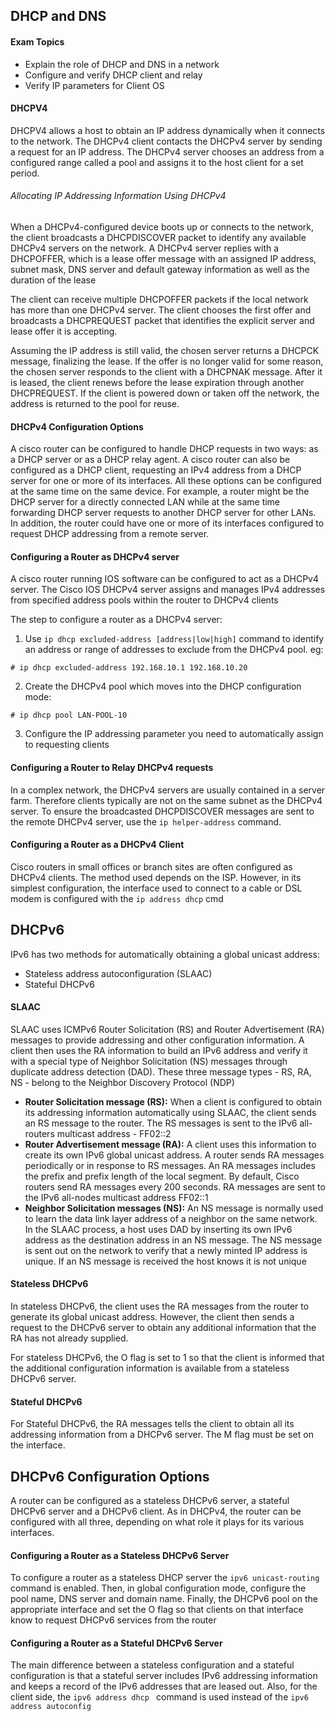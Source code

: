 ## DHCP and DNS

#### Exam Topics

- Explain the role of DHCP and DNS in a network 
- Configure and verify DHCP client and relay
- Verify IP parameters for Client OS

#### DHCPV4

DHCPV4 allows a host to obtain an IP address dynamically when it connects to the network. The DHCPv4 client contacts the DHCPv4 server by sending a request for an IP address. The DHCPv4 server chooses an address from a configured range called a pool and assigns it to the host client for a set period. 

###### Allocating IP Addressing Information Using DHCPv4

When a DHCPv4-configured device boots up or connects to the network, the client broadcasts a DHCPDISCOVER packet to identify any available DHCPv4 servers on the network. A DHCPv4 server replies with a DHCPOFFER, which is a lease offer message with an assigned IP address, subnet mask, DNS server and default gateway information as well as the duration of the lease

The client can receive multiple DHCPOFFER packets if the local network has more than one DHCPv4 server. The client chooses the first offer and broadcasts a DHCPREQUEST packet that identifies the explicit server and lease offer it is accepting.

Assuming the IP address is still valid, the chosen server returns a DHCPCK message, finalizing the lease. If the offer is no longer valid for some reason, the chosen server responds to the client with a DHCPNAK message. After it is leased, the client renews before the lease expiration through another DHCPREQUEST. If the client is powered down or taken off the network, the address is returned to the pool for reuse.

#### DHCPv4 Configuration Options

A cisco router can be configured to handle DHCP requests in two ways: as a DHCP server or as a DHCP relay agent. A cisco router can also be configured as a DHCP client, requesting an IPv4 address from a DHCP server for one or more of its interfaces. All these options can be configured at the same time on the same device. For example, a router might be the DHCP server for a directly connected LAN while at the same time forwarding DHCP server requests to another DHCP server for other LANs. In addition, the router could have one or more of its interfaces configured to request DHCP addressing from a remote server.

#### Configuring a Router as DHCPv4 server

A cisco router running IOS software can be configured to act as a DHCPv4 server. The Cisco IOS DHCPv4 server assigns and manages IPv4 addresses from specified address pools within the router to DHCPv4 clients

The step to configure a router as a DHCPv4 server:

1. Use ```ip dhcp excluded-address [address|low|high]``` command to identify an address or range of addresses to exclude from the DHCPv4 pool.
eg:
```
# ip dhcp excluded-address 192.168.10.1 192.168.10.20
```

2. Create the DHCPv4 pool which moves into the DHCP configuration mode:
```
# ip dhcp pool LAN-POOL-10
```

3. Configure the IP addressing parameter you need to automatically assign to requesting clients

#### Configuring a Router to Relay DHCPv4 requests

In a complex network, the DHCPv4 servers are usually contained in a server farm. Therefore clients typically are not on the same subnet as the DHCPv4 server. To ensure the broadcasted DHCPDISCOVER messages are sent to the remote DHCPv4 server, use the ```ip helper-address``` command.

#### Configuring a Router as a DHCPv4 Client 

Cisco routers in small offices or branch sites are often configured as DHCPv4 clients. The method used depends on the ISP. However, in its simplest configuration, the interface used to connect to a cable or DSL modem is configured with the ```ip address dhcp``` cmd 

## DHCPv6

IPv6 has two methods for automatically obtaining a global unicast address:
- Stateless address autoconfiguration (SLAAC)
- Stateful DHCPv6

#### SLAAC

SLAAC uses ICMPv6 Router Solicitation (RS) and Router Advertisement (RA) messages to provide addressing and other configuration information. A client then uses the RA information to build an IPv6 address and verify it with a special type of Neighbor Solicitation (NS) messages through duplicate address detection (DAD).
These three message types -  RS, RA, NS - belong to the Neighbor Discovery Protocol (NDP)

- **Router Solicitation message (RS):** When a client is configured to obtain its addressing information automatically using SLAAC, the client sends an RS message to the router. The RS messages is sent to the IPv6 all-routers multicast address - FF02::2
- **Router Advertisement message (RA):** A client uses this information to create its own IPv6 global unicast address. A router sends RA messages periodically or in response to RS messages. An RA messages includes the prefix and prefix length of the local segment. By default, Cisco routers send RA messages every 200 seconds. RA messages are sent to the IPv6 all-nodes multicast address FF02::1
- **Neighbor Solicitation messages (NS):** An NS message is normally used to learn the data link layer address of a neighbor on the same network. In the SLAAC process, a host uses DAD by inserting its own IPv6 address as the destination address in an NS message. The NS message is sent out on the network to verify that a newly minted IP address is unique. If an NS message is received the host knows it is not unique

#### Stateless DHCPv6

In stateless DHCPv6, the client uses the RA messages from the router to generate its global unicast address. However, the client then sends a request to the DHCPv6 server to obtain any additional information that the RA has not already supplied. 

For stateless DHCPv6, the O flag is set to 1 so that the client is informed that the additional configuration information is available from a stateless DHCPv6 server. 

#### Stateful DHCPv6

For Stateful DHCPv6, the RA messages tells the client to obtain all its addressing information from a DHCPv6 server. The M flag must be set on the interface.

## DHCPv6 Configuration Options

 A router can be configured as a stateless DHCPv6 server, a stateful DHCPv6 server and a DHCPv6 client. As in DHCPv4, the router can be configured with all three, depending on what role it plays for its various interfaces.

#### Configuring a Router as a Stateless DHCPv6 Server

To configure a router as a stateless DHCP server the ```ipv6 unicast-routing``` command is enabled. Then, in global configuration mode, configure the pool name, DNS server and domain name. Finally, the DHCPv6 pool on the appropriate interface and set the O flag so that clients on that interface know to request DHCPv6 services from the router

#### Configuring a Router as a Stateful DHCPv6 Server

The main difference between a stateless configuration and a stateful configuration is that a stateful server includes IPv6 addressing information and keeps a record of the IPv6 addresses that are leased out. Also, for the client side, the ```ipv6 address dhcp ``` command is used instead of the ```ipv6 address autoconfig```




